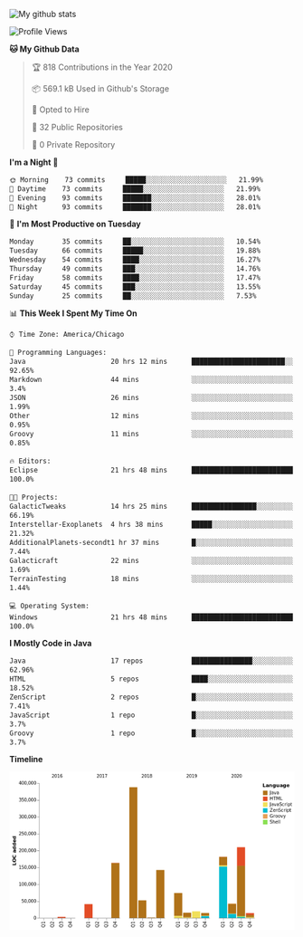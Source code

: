 ![My github stats](https://github-readme-stats.vercel.app/api?username=romvoid95&theme=gruvbox&include_all_commits=true&show_icons=true")

<!--START_SECTION:waka-->
![Profile Views](http://img.shields.io/badge/Profile%20Views-7-blue)

**🐱 My Github Data** 

> 🏆 818 Contributions in the Year 2020
 > 
> 📦 569.1 kB Used in Github's Storage 
 > 
> 💼 Opted to Hire
 > 
> 📜 32 Public Repositories
 > 
> 🔑 0 Private Repository 
 > 
**I'm a Night 🦉** 

```text
🌞 Morning    73 commits     █████░░░░░░░░░░░░░░░░░░░░   21.99% 
🌆 Daytime    73 commits     █████░░░░░░░░░░░░░░░░░░░░   21.99% 
🌃 Evening    93 commits     ███████░░░░░░░░░░░░░░░░░░   28.01% 
🌙 Night      93 commits     ███████░░░░░░░░░░░░░░░░░░   28.01%

```
📅 **I'm Most Productive on Tuesday** 

```text
Monday       35 commits     ██░░░░░░░░░░░░░░░░░░░░░░░   10.54% 
Tuesday      66 commits     █████░░░░░░░░░░░░░░░░░░░░   19.88% 
Wednesday    54 commits     ████░░░░░░░░░░░░░░░░░░░░░   16.27% 
Thursday     49 commits     ███░░░░░░░░░░░░░░░░░░░░░░   14.76% 
Friday       58 commits     ████░░░░░░░░░░░░░░░░░░░░░   17.47% 
Saturday     45 commits     ███░░░░░░░░░░░░░░░░░░░░░░   13.55% 
Sunday       25 commits     ██░░░░░░░░░░░░░░░░░░░░░░░   7.53%

```


📊 **This Week I Spent My Time On** 

```text
⌚︎ Time Zone: America/Chicago

💬 Programming Languages: 
Java                     20 hrs 12 mins      ███████████████████████░░   92.65% 
Markdown                 44 mins             ░░░░░░░░░░░░░░░░░░░░░░░░░   3.4% 
JSON                     26 mins             ░░░░░░░░░░░░░░░░░░░░░░░░░   1.99% 
Other                    12 mins             ░░░░░░░░░░░░░░░░░░░░░░░░░   0.95% 
Groovy                   11 mins             ░░░░░░░░░░░░░░░░░░░░░░░░░   0.85%

🔥 Editors: 
Eclipse                  21 hrs 48 mins      █████████████████████████   100.0%

🐱‍💻 Projects: 
GalacticTweaks           14 hrs 25 mins      ████████████████░░░░░░░░░   66.19% 
Interstellar-Exoplanets  4 hrs 38 mins       █████░░░░░░░░░░░░░░░░░░░░   21.32% 
AdditionalPlanets-secondt1 hr 37 mins        █░░░░░░░░░░░░░░░░░░░░░░░░   7.44% 
Galacticraft             22 mins             ░░░░░░░░░░░░░░░░░░░░░░░░░   1.69% 
TerrainTesting           18 mins             ░░░░░░░░░░░░░░░░░░░░░░░░░   1.44%

💻 Operating System: 
Windows                  21 hrs 48 mins      █████████████████████████   100.0%

```

**I Mostly Code in Java** 

```text
Java                     17 repos            ███████████████░░░░░░░░░░   62.96% 
HTML                     5 repos             ████░░░░░░░░░░░░░░░░░░░░░   18.52% 
ZenScript                2 repos             █░░░░░░░░░░░░░░░░░░░░░░░░   7.41% 
JavaScript               1 repo              █░░░░░░░░░░░░░░░░░░░░░░░░   3.7% 
Groovy                   1 repo              █░░░░░░░░░░░░░░░░░░░░░░░░   3.7%

```


**Timeline**

![Chart not found](https://github.com/ROMVoid95/ROMVoid95/blob/master/charts/bar_graph.png) 


<!--END_SECTION:waka-->
